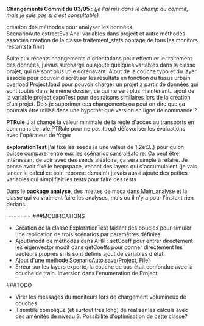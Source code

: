 **Changements Commit du 03/05 :** *(je l'ai mis dans le champ du commit, mais je sais pas si c'est consultable)*

création des méthodes pour analyser les données
	ScenarioAuto.extractEvalAnal
	variables dans project et autre méthodes associés
création de la classe traitement_stats
pontage de tous les monitors restants(a finir)

Suite aux récents changements d'orientations pour effectuer le traitement des données, j'avais surchargé ou ajouté quelques variables dans la classe projet, qui ne sont plus utile dorénavant.
Ajout de la couche typo et du layer associé pour pouvoir discrétiser les résultats en fonction du tissus urbain 
overload Project.load pour pouvoir charger un projet a partir de données qui sont toutes dans le même dossier, ce qui ne sert plus maintenant.. 
ajout de la variable project.expoTest pour des raisons similaires lors de la création d'un projet. 
Dois je supprimer ces changements ou peut on dire que ça pourrais être utilisé dans une hypothétique version en ligne de commande ? 

**PTRule** 
J'ai changé la valeur minimale de la règle d'acces au transports en communs de rule.PTRule pour ne pas (trop) défavoriser les évaluations avec l'opérateur de Yager

**explorationTest** 
j'ai fixé les seeds (a une valeur de 1,2et3..) pour qu'on puisse comparer entre eux les scénarios sans aléatoire. Ça peut être intéressant de voir avec des seeds aléatoire, ça sera simple à refaire. 
Je pense avoir fixé le heapspace, venant des layers qui s'accumulaient (je vais lancer le calcul ce soir, réponse demain!) 
j'avais aussi ajouté des petites variables qui simplifiait les tests pour faire des tests

Dans le **package analyse**, des miettes de msca dans Main_analyse et la classe qui va vraiment faire les analyses, mais ou il n'y a pour l'instant rien dedans.

=======
###MODIFICATIONS

- Création de la classe ExplorationTest faisant des boucles pour simuler une réplication de trois scénarios par paramètres définies
- Ajout/modif de méthodes dans AHP : 
		setCoeff pour entrer directement les eigenvector
		modif dans getCoeffs pour donner directement les vecteurs propres si ils sont définis
		ajout de variables d'état
- Ajout d'une methode ScenarioAuto.save(Project, File)
- Erreur sur les layers exporté, la couche de bus était confondue avec la couche de train. Inversion dans l'enumeration de Project


###TODO
 - Virer les messages du moniteurs lors de chargement volumineux de couches
 - Il semble compliqué (et surtout très long) de réaliser les calculs avec des aménités de niveau 3. Possibilité d'optimisation de cette classe?



